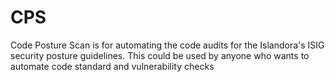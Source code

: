 # CPS
Code Posture Scan is for automating the code audits for the Islandora's ISIG security posture guidelines. This could be used by anyone who wants to automate code standard and vulnerability checks
